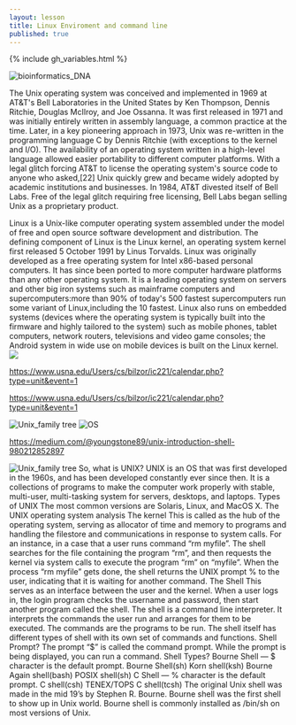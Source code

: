 ```yaml
---
layout: lesson
title: Linux Enviroment and command line
published: true
---
```


{% include gh_variables.html %}


![bioinformatics_DNA]({{site.baseurl}}../fig/DNA.jpg)

The Unix operating system was conceived and implemented in 1969 at AT&T's Bell Laboratories in the United States by Ken Thompson, Dennis Ritchie, Douglas McIlroy, and Joe Ossanna. It was first released in 1971 and was initially entirely written in assembly language, a common practice at the time. Later, in a key pioneering approach in 1973, Unix was re-written in the programming language C by Dennis Ritchie (with exceptions to the kernel and I/O). The availability of an operating system written in a high-level language allowed easier portability to different computer platforms. With a legal glitch forcing AT&T to license the operating system's source code to anyone who asked,[22] Unix quickly grew and became widely adopted by academic institutions and businesses. In 1984, AT&T divested itself of Bell Labs. Free of the legal glitch requiring free licensing, Bell Labs began selling Unix as a proprietary product.

Linux is a Unix-like computer operating system assembled under the model of free and open source software development and distribution. The defining component of Linux is the Linux kernel, an operating system kernel first released 5 October 1991 by Linus Torvalds. Linux was originally developed as a free operating system for Intel x86-based personal computers. It has since been ported to more computer hardware platforms than any other operating system. It is a leading operating system on servers and other big iron systems such as mainframe computers and supercomputers:more than 90% of today's 500 fastest supercomputers run some variant of Linux,including the 10 fastest. Linux also runs on embedded systems (devices where the operating system is typically built into the firmware and highly tailored to the system) such as mobile phones, tablet computers, network routers, televisions and video game consoles; the Android system in wide use on mobile devices is built on the Linux kernel.
![]({{site.baseurl}}/https://plantgenomicslab.github.io/BCH709/fig/classroom_location.png)


https://www.usna.edu/Users/cs/bilzor/ic221/calendar.php?type=unit&event=1

https://www.usna.edu/Users/cs/bilzor/ic221/calendar.php?type=unit&event=1

![Unix_family tree]({{site.baseurl}}../fig/unix-simple.png)
![OS]({{site.baseurl}}../fig/OS.png)

https://medium.com/@youngstone89/unix-introduction-shell-980212852897

![Unix_family tree](/https://aerojsoft.files.wordpress.com/2016/02/linus-distribution-family-tree.jpg)
So, what is UNIX?
UNIX is an OS that was first developed in the 1960s, and has been developed constantly ever since then. It is a collections of programs to make the computer work properly with stable, multi-user, multi-tasking system for servers, desktops, and laptops.
Types of UNIX
The most common versions are Solaris, Linux, and MacOS X.
The UNIX operating system analysis
The kernel
This is called as the hub of the operating system, serving as allocator of time and memory to programs and handling the filestore and communications in response to system calls.
For an instance, in a case that a user runs command “rm myfile”. The shell searches for the file containing the program “rm”, and then requests the kernel via system calls to execute the program “rm” on “myfile”. When the process “rm myfile” gets done, the shell returns the UNIX prompt % to the user, indicating that it is waiting for another command.
The Shell
This serves as an interface between the user and the kernel. When a user logs in, the login program checks the username and password, then start another program called the shell. The shell is a command line interpreter. It interprets the commands the user run and arranges for them to be executed. The commands are the programs to be run. The shell itself has different types of shell with its own set of commands and functions.
Shell Prompt?
The prompt “$” is called the command prompt. While the prompt is being displayed, you can run a command.
Shell Types?
Bourne Shell — $ character is the default prompt.
Bourne Shell(sh)
Korn shell(ksh)
Bourne Again shell(bash)
POSIX shell(sh)
C Shell — % character is the default prompt.
C shell(csh)
TENEX/TOPS C shell(tcsh)
The original Unix shell was made in the mid 19’s by Stephen R. Bourne. Bourne shell was the first shell to show up in Unix world. Bourne shell is commonly installed as /bin/sh on most versions of Unix.
